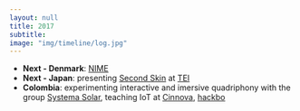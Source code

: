 ```yaml
---
layout: null
title: 2017
subtitle:
image: "img/timeline/log.jpg"
---
```


* **Next - Denmark**: [NIME](http://nime2017.org)
* **Next - Japan**: presenting [Second Skin](https://www.dropbox.com/s/1vfivzo2uw76yii/TEI17-SecondSkin.pdf?dl=1) at [TEI](http://tei.acm.org)
* **Colombia**: experimenting interactive and imersive quadriphony with the group [Systema Solar](http://systemasolar.com), teaching IoT at [Cinnova](http://c-innova.org), [hackbo](http://hackbo.co)

